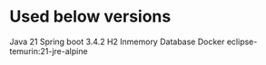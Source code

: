 Used below versions
===================
Java 21
Spring boot 3.4.2
H2 Inmemory Database
Docker eclipse-temurin:21-jre-alpine